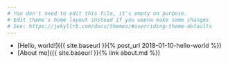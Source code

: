 ```yaml
---
# You don't need to edit this file, it's empty on purpose.
# Edit theme's home layout instead if you wanna make some changes
# See: https://jekyllrb.com/docs/themes/#overriding-theme-defaults
---
```



* [Hello, world!]({{ site.baseurl }}{% post_url 2018-01-10-hello-world %})
* [About me]({{ site.baseurl }}{% link about.md %})

